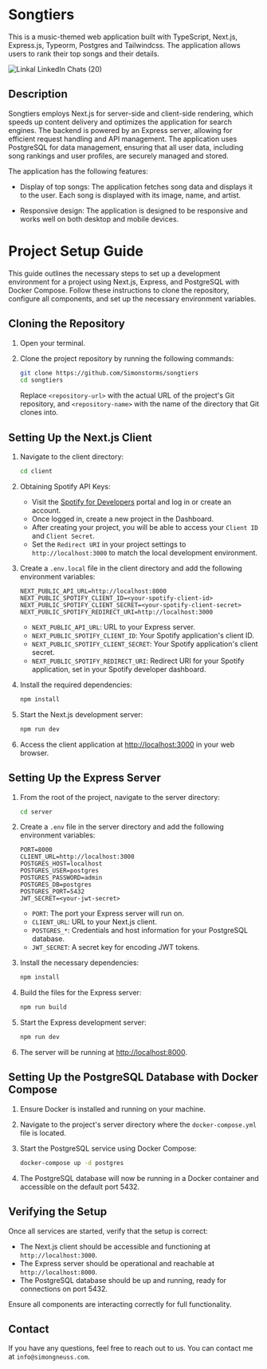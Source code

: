 # Songtiers

This is a music-themed web application built with TypeScript, Next.js, Express.js, Typeorm, Postgres and Tailwindcss. The application allows users to rank their top songs and their details.

![Linkal LinkedIn Chats (20)](https://github.com/Simonstorms/songtiers/assets/93795566/06276db9-09ab-41d1-bc1b-952b27bf119a)


## Description

Songtiers employs Next.js for server-side and client-side rendering, which speeds up content delivery and optimizes the application for search engines. The backend is powered by an Express server, allowing for efficient request handling and API management. The application uses PostgreSQL for data management, ensuring that all user data, including song rankings and user profiles, are securely managed and stored.

The application has the following features:

- Display of top songs: The application fetches song data and displays it to the user. Each song is displayed with its image, name, and artist.

- Responsive design: The application is designed to be responsive and works well on both desktop and mobile devices.



# Project Setup Guide

This guide outlines the necessary steps to set up a development environment for a project using Next.js, Express, and PostgreSQL with Docker Compose. Follow these instructions to clone the repository, configure all components, and set up the necessary environment variables.

## Cloning the Repository

1. Open your terminal.
2. Clone the project repository by running the following commands:

   ```bash
   git clone https://github.com/Simonstorms/songtiers
   cd songtiers
   ```

   Replace `<repository-url>` with the actual URL of the project's Git repository, and `<repository-name>` with the name of the directory that Git clones into.

## Setting Up the Next.js Client

1. Navigate to the client directory:

   ```bash
   cd client
   ```

2. Obtaining Spotify API Keys:
   - Visit the [Spotify for Developers](https://developer.spotify.com/) portal and log in or create an account.
   - Once logged in, create a new project in the Dashboard.
   - After creating your project, you will be able to access your `Client ID` and `Client Secret`.
   - Set the `Redirect URI` in your project settings to `http://localhost:3000` to match the local development environment.

3. Create a `.env.local` file in the client directory and add the following environment variables:

   ```
   NEXT_PUBLIC_API_URL=http://localhost:8000
   NEXT_PUBLIC_SPOTIFY_CLIENT_ID=<your-spotify-client-id>
   NEXT_PUBLIC_SPOTIFY_CLIENT_SECRET=<your-spotify-client-secret>
   NEXT_PUBLIC_SPOTIFY_REDIRECT_URI=http://localhost:3000
   ```

   - `NEXT_PUBLIC_API_URL`: URL to your Express server.
   - `NEXT_PUBLIC_SPOTIFY_CLIENT_ID`: Your Spotify application's client ID.
   - `NEXT_PUBLIC_SPOTIFY_CLIENT_SECRET`: Your Spotify application's client secret.
   - `NEXT_PUBLIC_SPOTIFY_REDIRECT_URI`: Redirect URI for your Spotify application, set in your Spotify developer dashboard.

4. Install the required dependencies:

   ```bash
   npm install
   ```

5. Start the Next.js development server:

   ```bash
   npm run dev
   ```

6. Access the client application at [http://localhost:3000](http://localhost:3000) in your web browser.

## Setting Up the Express Server

1. From the root of the project, navigate to the server directory:

   ```bash
   cd server
   ```

2. Create a `.env` file in the server directory and add the following environment variables:

   ```
   PORT=8000
   CLIENT_URL=http://localhost:3000
   POSTGRES_HOST=localhost
   POSTGRES_USER=postgres
   POSTGRES_PASSWORD=admin
   POSTGRES_DB=postgres
   POSTGRES_PORT=5432
   JWT_SECRET=<your-jwt-secret>
   ```

   - `PORT`: The port your Express server will run on.
   - `CLIENT_URL`: URL to your Next.js client.
   - `POSTGRES_*`: Credentials and host information for your PostgreSQL database.
   - `JWT_SECRET`: A secret key for encoding JWT tokens.

3. Install the necessary dependencies:

   ```bash
   npm install
   ```

4. Build the files for the Express server:

   ```bash
   npm run build
   ```
5. Start the Express development server:

   ```bash
   npm run dev
   ```

6. The server will be running at [http://localhost:8000](http://localhost:8000).

## Setting Up the PostgreSQL Database with Docker Compose

1. Ensure Docker is installed and running on your machine.
2. Navigate to the project's server directory where the `docker-compose.yml` file is located.
3. Start the PostgreSQL service using Docker Compose:

   ```bash
   docker-compose up -d postgres
   ```

4. The PostgreSQL database will now be running in a Docker container and accessible on the default port 5432.

## Verifying the Setup

Once all services are started, verify that the setup is correct:

- The Next.js client should be accessible and functioning at `http://localhost:3000`.
- The Express server should be operational and reachable at `http://localhost:8000`.
- The PostgreSQL database should be up and running, ready for connections on port 5432.

Ensure all components are interacting correctly for full functionality.


## Contact

If you have any questions, feel free to reach out to us. You can contact me at `info@simongneuss.com`.
